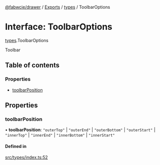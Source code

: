 [@fabwcie/drawer](../README.md) / [Exports](../modules.md) / [types](../modules/types.md) / ToolbarOptions

# Interface: ToolbarOptions

[types](../modules/types.md).ToolbarOptions

Toolbar

## Table of contents

### Properties

- [toolbarPosition](types.ToolbarOptions.md#toolbarposition)

## Properties

### toolbarPosition

• **toolbarPosition**: ``"outerTop"`` \| ``"outerEnd"`` \| ``"outerBottom"`` \| ``"outerStart"`` \| ``"innerTop"`` \| ``"innerEnd"`` \| ``"innerBottom"`` \| ``"innerStart"``

#### Defined in

[src/types/index.ts:52](https://github.com/fabwcie/drawer/blob/master/src/types/index.ts#L52)
